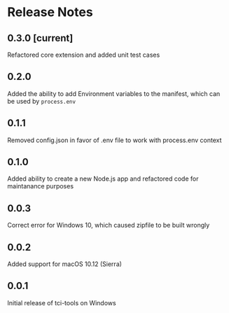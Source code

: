 # Release Notes

## 0.3.0 [current]
Refactored core extension and added unit test cases

## 0.2.0
Added the ability to add Environment variables to the manifest, which can be used by `process.env`

## 0.1.1
Removed config.json in favor of .env file to work with process.env context

## 0.1.0
Added ability to create a new Node.js app and refactored code for maintanance purposes

## 0.0.3
Correct error for Windows 10, which caused zipfile to be built wrongly

## 0.0.2
Added support for macOS 10.12 (Sierra)

## 0.0.1
Initial release of tci-tools on Windows